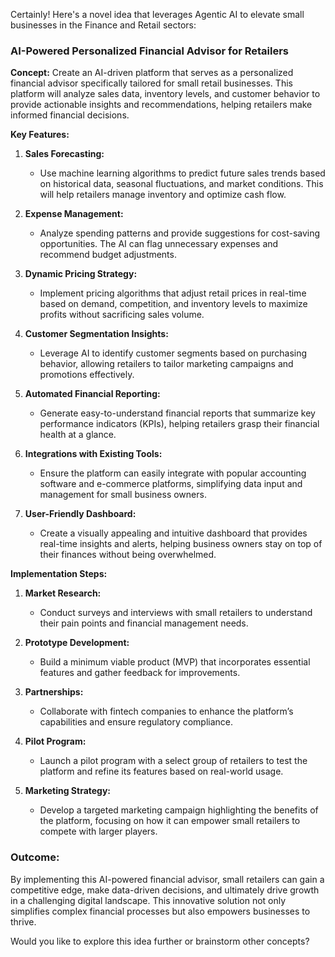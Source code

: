 Certainly! Here's a novel idea that leverages Agentic AI to elevate small businesses in the Finance and Retail sectors:

### **AI-Powered Personalized Financial Advisor for Retailers**

**Concept:**
Create an AI-driven platform that serves as a personalized financial advisor specifically tailored for small retail businesses. This platform will analyze sales data, inventory levels, and customer behavior to provide actionable insights and recommendations, helping retailers make informed financial decisions.

**Key Features:**

1. **Sales Forecasting:** 
   - Use machine learning algorithms to predict future sales trends based on historical data, seasonal fluctuations, and market conditions. This will help retailers manage inventory and optimize cash flow.

2. **Expense Management:**
   - Analyze spending patterns and provide suggestions for cost-saving opportunities. The AI can flag unnecessary expenses and recommend budget adjustments.

3. **Dynamic Pricing Strategy:**
   - Implement pricing algorithms that adjust retail prices in real-time based on demand, competition, and inventory levels to maximize profits without sacrificing sales volume.

4. **Customer Segmentation Insights:**
   - Leverage AI to identify customer segments based on purchasing behavior, allowing retailers to tailor marketing campaigns and promotions effectively.

5. **Automated Financial Reporting:**
   - Generate easy-to-understand financial reports that summarize key performance indicators (KPIs), helping retailers grasp their financial health at a glance.

6. **Integrations with Existing Tools:**
   - Ensure the platform can easily integrate with popular accounting software and e-commerce platforms, simplifying data input and management for small business owners.

7. **User-Friendly Dashboard:**
   - Create a visually appealing and intuitive dashboard that provides real-time insights and alerts, helping business owners stay on top of their finances without being overwhelmed.

**Implementation Steps:**

1. **Market Research:**
   - Conduct surveys and interviews with small retailers to understand their pain points and financial management needs.

2. **Prototype Development:**
   - Build a minimum viable product (MVP) that incorporates essential features and gather feedback for improvements.

3. **Partnerships:**
   - Collaborate with fintech companies to enhance the platform’s capabilities and ensure regulatory compliance.

4. **Pilot Program:**
   - Launch a pilot program with a select group of retailers to test the platform and refine its features based on real-world usage.

5. **Marketing Strategy:**
   - Develop a targeted marketing campaign highlighting the benefits of the platform, focusing on how it can empower small retailers to compete with larger players.

### **Outcome:**
By implementing this AI-powered financial advisor, small retailers can gain a competitive edge, make data-driven decisions, and ultimately drive growth in a challenging digital landscape. This innovative solution not only simplifies complex financial processes but also empowers businesses to thrive. 

Would you like to explore this idea further or brainstorm other concepts?